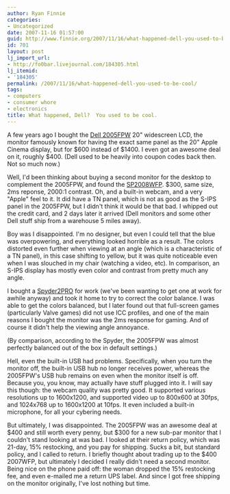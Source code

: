 ```yaml
---
author: Ryan Finnie
categories:
- Uncategorized
date: 2007-11-16 01:57:00
guid: http://www.finnie.org/2007/11/16/what-happened-dell-you-used-to-be-cool/
id: 701
layout: post
lj_import_url:
- http://fo0bar.livejournal.com/184305.html
lj_itemid:
- '184305'
permalink: /2007/11/16/what-happened-dell-you-used-to-be-cool/
tags:
- computers
- consumer whore
- electronics
title: What happened, Dell?  You used to be cool.
---
```

A few years ago I bought the [Dell 2005FPW](http://reviews.cnet.com/lcd-monitors/dell-2005fpw/4505-3174_7-31232082.html) 20" widescreen LCD, the monitor famously known for having the exact same panel as the 20" Apple Cinema display, but for $600 instead of $1400. I even got an awesome deal on it, roughly $400. (Dell used to be heavily into coupon codes back then. Not so much now.)

Well, I'd been thinking about buying a second monitor for the desktop to complement the 2005FPW, and found the [SP2008WFP](http://accessories.us.dell.com/sna/productdetail.aspx?c=us&l=en&s=dhs&cs=19&sku=320-6140). $300, same size, 2ms reponse, 2000:1 contrast. Oh, and a built-in webcam, and a very "Apple" feel to it. It did have a TN panel, which is not as good as the S-IPS panel in the 2005FPW, but I didn't think it would be that bad. I whipped out the credit card, and 2 days later it arrived (Dell monitors and some other Dell stuff ship from a warehouse 5 miles away).

Boy was I disappointed. I'm no designer, but even I could tell that the blue was overpowering, and everything looked horrible as a result. The colors distorted even further when viewing at an angle (which is a characteristic of a TN panel), in this case shifting to yellow, but it was quite noticeable even when I was slouched in my chair (watching a video, etc). In comparison, an S-IPS display has mostly even color and contrast from pretty much any angle.

I bought a [Spyder2PRO](http://www.colorvision.com/product-mc-s2p.php) for work (we've been wanting to get one at work for awhile anyway) and took it home to try to correct the color balance. I was able to get the colors balanced, but I later found out that full-screen games (particularly Valve games) did not use ICC profiles, and one of the main reasons I bought the monitor was the 2ms response for gaming. And of course it didn't help the viewing angle annoyance.

(By comparison, according to the Spyder, the 2005FPW was almost perfectly balanced out of the box in default settings.)

Hell, even the built-in USB had problems. Specifically, when you turn the monitor off, the built-in USB hub no longer receives power, whereas the 2005FPW's USB hub remains on even when the monitor itself is off. Because you, you know, may actually have stuff plugged into it. I will say this though: the webcam quality was pretty good. It supported various resolutions up to 1600x1200, and supported video up to 800x600 at 30fps, and 1024x768 up to 1600x1200 at 10fps. It even included a built-in microphone, for all your cybering needs.

But ultimately, I was disappointed. The 2005FPW was an awesome deal at $400 and still worth every penny, but $300 for a new sub-par monitor that I couldn't stand looking at was bad. I looked at their return policy, which was 21-day, 15% restocking, and you pay for shipping. Sucks a bit, but standard policy, and I called to return. I briefly thought about trading up to the $400 2007WFP, but ultimately I decided I really didn't need a second monitor. Being nice on the phone paid off: the woman dropped the 15% restocking fee, and even e-mailed me a return UPS label. And since I got free shipping on the monitor originally, I've lost nothing but time.
